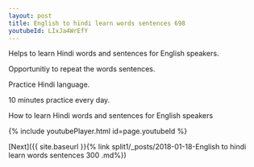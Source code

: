 ```yaml
---
layout: post
title: English to hindi learn words sentences 698 
youtubeId: LIxJa4WrEfY
---
```

 
 
Helps to learn Hindi words and sentences for English speakers.

Opportunitiy to repeat the words sentences. 

Practice Hindi language. 
 
10 minutes practice every day. 
 
How to learn Hindi words and sentences for English speakers 
 
{% include youtubePlayer.html id=page.youtubeId %}
 
 
[Next]({{ site.baseurl }}{% link  split1/_posts/2018-01-18-English to hindi learn words sentences 300 .md%})
 
